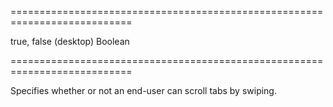 ===========================================================================
<!--default-->true, false (desktop)<!--/default-->
<!--type-->Boolean<!--/type-->
===========================================================================

<!--shortDescription-->
Specifies whether or not an end-user can scroll tabs by swiping.
<!--/shortDescription-->

<!--fullDescription-->

<!--/fullDescription-->
